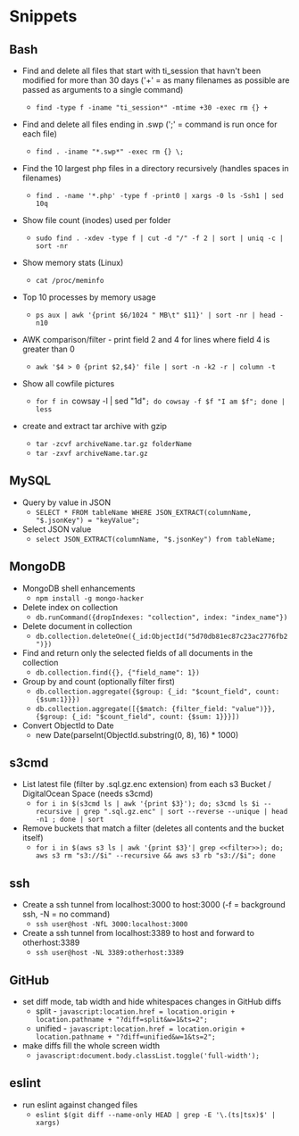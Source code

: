 Snippets
========

Bash
----

- Find and delete all files that start with ti_session that havn't been modified for more than 30 days ('+' = as many filenames as possible are passed as arguments to a single command)
  - `find -type f -iname "ti_session*" -mtime +30 -exec rm {} +`

- Find and delete all files ending in .swp (';' = command is run once for each file)
  - `find . -iname "*.swp*" -exec rm {} \;`

- Find the 10 largest php files in a directory recursively (handles spaces in filenames)
  - `find . -name '*.php' -type f -print0 | xargs -0 ls -Ssh1 | sed 10q`

- Show file count (inodes) used per folder
  - `sudo find . -xdev -type f | cut -d "/" -f 2 | sort | uniq -c | sort -nr`

- Show memory stats (Linux)
  - `cat /proc/meminfo`

- Top 10 processes by memory usage
  - `ps aux | awk '{print $6/1024 " MB\t" $11}' | sort -nr | head -n10`

- AWK comparison/filter - print field 2 and 4 for lines where field 4 is greater than 0
  - `awk '$4 > 0 {print $2,$4}' file | sort -n -k2 -r | column -t`

- Show all cowfile pictures
  - `for f in `cowsay -l | sed "1d"`; do cowsay -f $f "I am $f"; done | less`

- create and extract tar archive with gzip
  - `tar -zcvf archiveName.tar.gz folderName`
  - `tar -zxvf archiveName.tar.gz`

MySQL
-----

- Query by value in JSON
  - `SELECT * FROM tableName WHERE JSON_EXTRACT(columnName, "$.jsonKey") = "keyValue";`
- Select JSON value
  - `select JSON_EXTRACT(columnName, "$.jsonKey") from tableName;`

MongoDB
-------

- MongoDB shell enhancements
  - `npm install -g mongo-hacker`
- Delete index on collection
  - `db.runCommand({dropIndexes: "collection", index: "index_name"})`
- Delete document in collection
  - `db.collection.deleteOne({_id:ObjectId("5d70db81ec87c23ac2776fb2")})`
- Find and return only the selected fields of all documents in the collection
  - `db.collection.find({}, {"field_name": 1})`
- Group by and count (optionally filter first)
  - `db.collection.aggregate({$group: {_id: "$count_field", count: {$sum:1}}})`
  - `db.collection.aggregate([{$match: {filter_field: "value")}}, {$group: {_id: "$count_field", count: {$sum: 1}}}])`
- Convert ObjectId to Date
  - new Date(parseInt(ObjectId.substring(0, 8), 16) * 1000)

s3cmd
-----

- List latest file (filter by .sql.gz.enc extension) from each s3 Bucket / DigitalOcean Space (needs s3cmd)
  - `for i in $(s3cmd ls | awk '{print $3}'); do; s3cmd ls $i --recursive | grep ".sql.gz.enc" | sort --reverse --unique | head -n1 ; done | sort`
- Remove buckets that match a filter (deletes all contents and the bucket itself)
  - `for i in $(aws s3 ls | awk '{print $3}'| grep <<filter>>); do; aws s3 rm "s3://$i" --recursive && aws s3 rb "s3://$i"; done`

ssh
---

- Create a ssh tunnel from localhost:3000 to host:3000 (-f = background ssh, -N = no command)
  - `ssh user@host -NfL 3000:localhost:3000`
- Create a ssh tunnel from localhost:3389 to host and forward to otherhost:3389
  - `ssh user@host -NL 3389:otherhost:3389`

GitHub
------

- set diff mode, tab width and hide whitespaces changes in GitHub diffs
  - split - `javascript:location.href = location.origin + location.pathname + "?diff=split&w=1&ts=2";`
  - unified - `javascript:location.href = location.origin + location.pathname + "?diff=unified&w=1&ts=2";`
- make diffs fill the whole screen width
  - `javascript:document.body.classList.toggle('full-width');`

eslint
------
- run eslint against changed files
  - `eslint $(git diff --name-only HEAD | grep -E '\.(ts|tsx)$' | xargs)`

